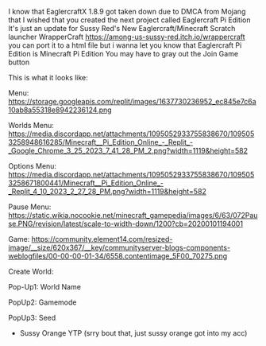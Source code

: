 I know that EaglercraftX 1.8.9 got taken down due to DMCA from Mojang that I wished that you created the next project called Eaglercraft Pi Edition It's just an update for Sussy Red's New Eaglercraft/Minecraft Scratch launcher WrapperCraft https://among-us-sussy-red.itch.io/wrappercraft you can port it to a html file but i wanna let you know that Eaglercraft Pi Edition is Minecraft Pi Edition You may have to gray out the Join Game button

This is what it looks like:

Menu: https://storage.googleapis.com/replit/images/1637730236952_ec845e7c6a10ab8a55318e8942236124.png

Worlds Menu: https://media.discordapp.net/attachments/1095052933755838670/1095053258948616285/Minecraft__Pi_Edition_Online_-_Replit_-_Google_Chrome_3_25_2023_7_41_28_PM_2.png?width=1119&height=582

Options Menu: https://media.discordapp.net/attachments/1095052933755838670/1095053258671800441/Minecraft__Pi_Edition_Online_-_Replit_4_10_2023_2_27_28_PM.png?width=1119&height=582

Pause Menu: https://static.wikia.nocookie.net/minecraft_gamepedia/images/6/63/072Pause.PNG/revision/latest/scale-to-width-down/1200?cb=20200101194001

Game: https://community.element14.com/resized-image/__size/620x367/__key/communityserver-blogs-components-weblogfiles/00-00-00-01-34/6558.contentimage_5F00_70275.png



Create World:

Pop-Up1: World Name

PopUp2: Gamemode

PopUp3: Seed

- Sussy Orange YTP
(srry bout that, just sussy orange got into my acc)

